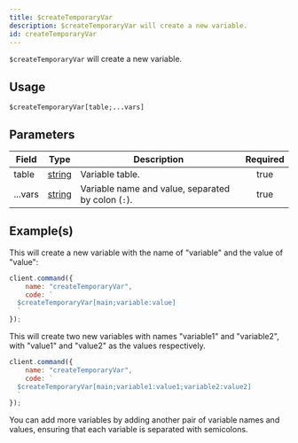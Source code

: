 ```yaml
---
title: $createTemporaryVar
description: $createTemporaryVar will create a new variable.
id: createTemporaryVar
---
```


`$createTemporaryVar` will create a new variable.

## Usage

```aoi
$createTemporaryVar[table;...vars]
```

## Parameters

| Field   | Type                                                                                              | Description                                        | Required |
| ------- | ------------------------------------------------------------------------------------------------- | -------------------------------------------------- | :------: |
| table   | [string](https://developer.mozilla.org/en-US/docs/Web/JavaScript/Reference/Global_Objects/String) | Variable table.                                    |   true   |
| ...vars | [string](https://developer.mozilla.org/en-US/docs/Web/JavaScript/Reference/Global_Objects/String) | Variable name and value, separated by colon (`:`). |   true   |

## Example(s)

This will create a new variable with the name of "variable" and the value of "value":

```javascript
client.command({
    name: "createTemporaryVar",
    code: `
  $createTemporaryVar[main;variable:value]
  `
});
```

This will create two new variables with names "variable1" and "variable2", with "value1" and "value2" as the values respectively.

```javascript
client.command({
    name: "createTemporaryVar",
    code: `
  $createTemporaryVar[main;variable1:value1;variable2:value2]
  `
});
```

You can add more variables by adding another pair of variable names and values, ensuring that each variable is separated with semicolons.
